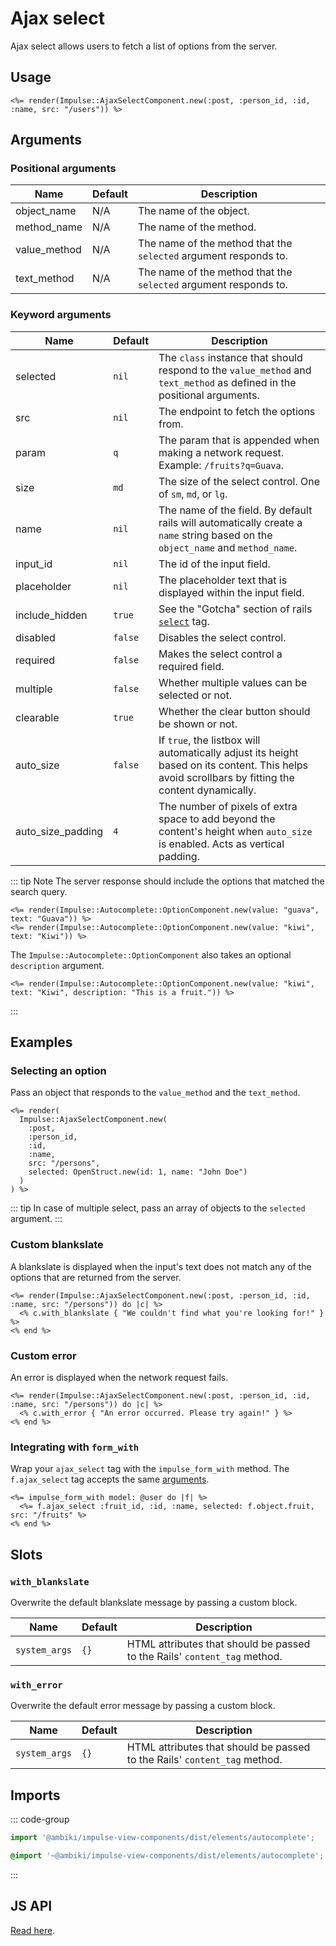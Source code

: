 # Ajax select

Ajax select allows users to fetch a list of options from the server.

## Usage

```erb
<%= render(Impulse::AjaxSelectComponent.new(:post, :person_id, :id, :name, src: "/users")) %>
```

## Arguments

### Positional arguments

| Name         | Default   | Description                                                      |
| ------       | --------- | -------------                                                    |
| object_name  | N/A       | The name of the object.                                          |
| method_name  | N/A       | The name of the method.                                          |
| value_method | N/A       | The name of the method that the `selected` argument responds to. |
| text_method  | N/A       | The name of the method that the `selected` argument responds to. |

### Keyword arguments

| Name              | Default   | Description                                                                                                                                       |
| ------            | --------- | -------------                                                                                                                                     |
| selected          | `nil`     | The `class` instance that should respond to the `value_method` and `text_method` as defined in the positional arguments.                          |
| src               | `nil`     | The endpoint to fetch the options from.                                                                                                           |
| param             | `q`       | The param that is appended when making a network request. Example: `/fruits?q=Guava`.                                                             |
| size              | `md`      | The size of the select control. One of `sm`, `md`, or `lg`.                                                                                       |
| name              | `nil`     | The name of the field. By default rails will automatically create a `name` string based on the `object_name` and `method_name`.                   |
| input_id          | `nil`     | The id of the input field.                                                                                                                        |
| placeholder       | `nil`     | The placeholder text that is displayed within the input field.                                                                                    |
| include_hidden    | `true`    | See the "Gotcha" section of rails [`select`](https://api.rubyonrails.org/classes/ActionView/Helpers/FormOptionsHelper.html#method-i-select) tag.  |
| disabled          | `false`   | Disables the select control.                                                                                                                      |
| required          | `false`   | Makes the select control a required field.                                                                                                        |
| multiple          | `false`   | Whether multiple values can be selected or not.                                                                                                   |
| clearable         | `true`    | Whether the clear button should be shown or not.                                                                                                  |
| auto_size         | `false`   | If `true`, the listbox will automatically adjust its height based on its content. This helps avoid scrollbars by fitting the content dynamically. |
| auto_size_padding | `4`       | The number of pixels of extra space to add beyond the content's height when `auto_size` is enabled. Acts as vertical padding.                     |

::: tip Note
The server response should include the options that matched the search query.

```erb
<%= render(Impulse::Autocomplete::OptionComponent.new(value: "guava", text: "Guava")) %>
<%= render(Impulse::Autocomplete::OptionComponent.new(value: "kiwi", text: "Kiwi")) %>
```

The `Impulse::Autocomplete::OptionComponent` also takes an optional `description` argument.
```erb
<%= render(Impulse::Autocomplete::OptionComponent.new(value: "kiwi", text: "Kiwi", description: "This is a fruit.")) %>
```
:::

## Examples

### Selecting an option

Pass an object that responds to the `value_method` and the `text_method`.

```erb{8}
<%= render(
  Impulse::AjaxSelectComponent.new(
    :post,
    :person_id,
    :id,
    :name,
    src: "/persons",
    selected: OpenStruct.new(id: 1, name: "John Doe")
  )
) %>
```

::: tip
In case of multiple select, pass an array of objects to the `selected` argument.
:::

### Custom blankslate

A blankslate is displayed when the input's text does not match any of the options that are returned from the server.

```erb
<%= render(Impulse::AjaxSelectComponent.new(:post, :person_id, :id, :name, src: "/persons")) do |c| %>
  <% c.with_blankslate { "We couldn't find what you're looking for!" } %>
<% end %>
```

### Custom error

An error is displayed when the network request fails.

```erb
<%= render(Impulse::AjaxSelectComponent.new(:post, :person_id, :id, :name, src: "/persons")) do |c| %>
  <% c.with_error { "An error occurred. Please try again!" } %>
<% end %>
```

### Integrating with `form_with`

Wrap your `ajax_select` tag with the `impulse_form_with` method. The `f.ajax_select` tag accepts the same
[arguments](#arguments).

```erb
<%= impulse_form_with model: @user do |f| %>
  <%= f.ajax_select :fruit_id, :id, :name, selected: f.object.fruit, src: "/fruits" %>
<% end %>
```

## Slots

### `with_blankslate`

Overwrite the default blankslate message by passing a custom block.

| Name          | Default   | Description                                                               |
| ------        | --------- | -------------                                                             |
| `system_args` | `{}`      | HTML attributes that should be passed to the Rails' `content_tag` method. |

### `with_error`

Overwrite the default error message by passing a custom block.

| Name          | Default   | Description                                                               |
| ------        | --------- | -------------                                                             |
| `system_args` | `{}`      | HTML attributes that should be passed to the Rails' `content_tag` method. |

## Imports

::: code-group
```js
import '@ambiki/impulse-view-components/dist/elements/autocomplete';
```

```scss
@import '~@ambiki/impulse-view-components/dist/elements/autocomplete';
```
:::

## JS API

[Read here](../js-api/autocomplete.md).
